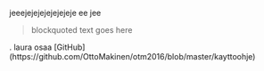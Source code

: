  jeeejejejejejejejeje ee jee
<blockquote><p>blockquoted text goes here</p></blockquote>.
laura osaa
[GitHub](https://github.com/OttoMakinen/otm2016/blob/master/kayttoohje)
